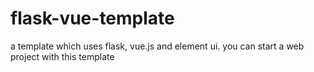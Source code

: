 # flask-vue-template
a template which uses flask, vue.js and element ui. you can start a web project with this template
